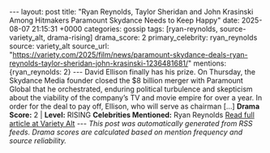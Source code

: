 --- layout: post title: "Ryan Reynolds, Taylor Sheridan and John Krasinski Among Hitmakers Paramount Skydance Needs to Keep Happy" date: 2025-08-07 21:15:31 +0000 categories: gossip tags: [ryan-reynolds, source-variety_alt, drama-rising] drama_score: 2 primary_celebrity: ryan_reynolds source: variety_alt source_url: "https://variety.com/2025/film/news/paramount-skydance-deals-ryan-reynolds-taylor-sheridan-john-krasinski-1236481681/" mentions: {ryan_reynolds: 2} --- David Ellison finally has his prize. On Thursday, the Skydance Media founder closed the $8 billion merger with Paramount Global that he orchestrated, enduring political turbulence and skepticism about the viability of the company’s TV and movie empire for over a year. In order for the deal to pay off, Ellison, who will serve as chairman […] **Drama Score:** 2 | **Level:** RISING **Celebrities Mentioned:** Ryan Reynolds [Read full article at Variety Alt](https://variety.com/2025/film/news/paramount-skydance-deals-ryan-reynolds-taylor-sheridan-john-krasinski-1236481681/) --- *This post was automatically generated from RSS feeds. Drama scores are calculated based on mention frequency and source reliability.*